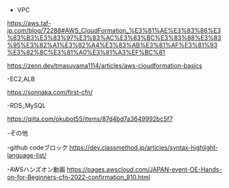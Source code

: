 - VPC

https://aws.taf-jp.com/blog/72288#AWS_CloudFormation_%E3%81%AE%E3%83%86%E3%83%B3%E3%83%97%E3%83%AC%E3%83%BC%E3%83%88%E3%83%95%E3%82%A1%E3%82%A4%E3%83%AB%E3%81%AF%E3%81%93%E3%82%8C%E3%81%A0%E3%81%A3%EF%BC%81

https://zenn.dev/tmasuyama1114/articles/aws-cloudformation-basics

-EC2,ALB

https://sonnaka.com/first-cfn/

-RDS_MySQL

https://qiita.com/okubot55/items/87d4bd7a3649992bc5f7





-その他

-github codeブロック
https://dev.classmethod.jp/articles/syntax-highlight-language-list/


-AWSハンズオン動画
https://pages.awscloud.com/JAPAN-event-OE-Hands-on-for-Beginners-cfn-2022-confirmation_810.html
